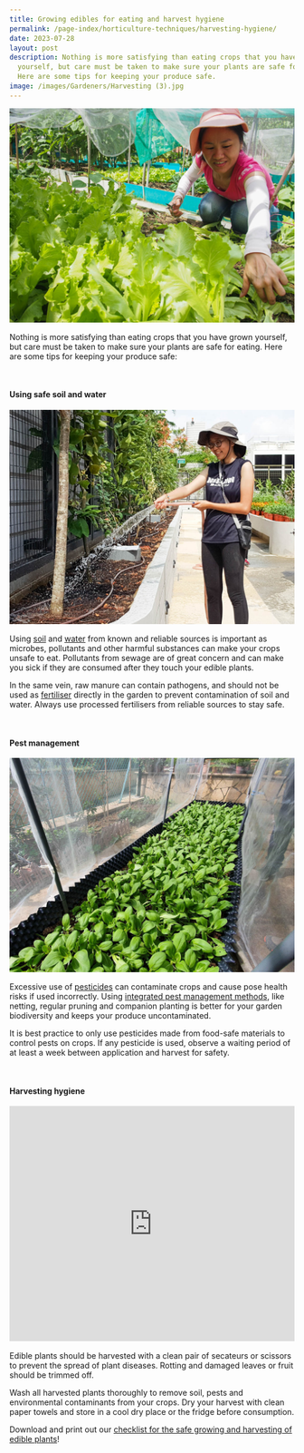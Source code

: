 ```yaml
---
title: Growing edibles for eating and harvest hygiene
permalink: /page-index/horticulture-techniques/harvesting-hygiene/
date: 2023-07-28
layout: post
description: Nothing is more satisfying than eating crops that you have grown
  yourself, but care must be taken to make sure your plants are safe for eating.
  Here are some tips for keeping your produce safe.
image: /images/Gardeners/Harvesting (3).jpg
---
```

<section>
	<img title="Edible plants being harvested by a Community Gardener. Photo by Jacqueline Chua." src="/images/Gardeners/Harvesting%20(3).jpg">
	<p>Nothing is more satisfying than eating crops that you have grown yourself, but care must be taken to make sure your plants are safe for eating. Here are some tips for keeping your produce safe:</p>
	<br>
</section>

<section>
	<h4>Using safe soil and water</h4>
	<img title="A Community Gardener watering her plants. Photo by NParks." src="/images/Gardeners/Kampung%20Admiralty%20(4).jpg">
	<p>Using <a href="/page-index/horticulture-techniques/soil/">soil</a> and <a href="/page-index/horticulture-techniques/watering/">water</a> from known and reliable sources is important as microbes, pollutants and other harmful substances can make your crops unsafe to eat. Pollutants from sewage are of great concern and can make you sick if they are consumed after they touch your edible plants. </p>
	<p>In the same vein, raw manure can contain pathogens, and should not be used as <a href="/page-index/horticulture-techniques/fertilising/">fertiliser</a> directly in the garden to prevent contamination of soil and water. Always use processed fertilisers from reliable sources to stay safe.</p>
	<br>
</section>

<section>
	<h4>Pest management</h4>
	<img title="Crops protected with netting. Photo by Jacqueline Chua." src="/images/Hardscapes/Netting%20(1).jpg">
	<p>Excessive use of <a href="/page-index/horticulture-techniques/pest-control/#chemical_control">pesticides</a> can contaminate crops and cause pose health risks if used incorrectly. Using <a href="/page-index/horticulture-techniques/ipm/">integrated pest management methods</a>, like netting, regular pruning and companion planting is better for your garden biodiversity and keeps your produce uncontaminated.</p>
	<p>It is best practice to only use pesticides made from food-safe materials to control pests on crops. If any pesticide is used, observe a waiting period of at least a week between application and harvest for safety.</p>
	<br>
</section>

<section>
	<h4>Harvesting hygiene</h4>
	<iframe width="100%" height="415" src="https://www.youtube.com/embed/f_Uoug7ZSeg?start=154" title="YouTube video player" frameborder="0" allow="accelerometer; autoplay; clipboard-write; encrypted-media; gyroscope; picture-in-picture; web-share" allowfullscreen=""></iframe><br>
	<p>Edible plants should be harvested with a clean pair of secateurs or scissors to prevent the spread of plant diseases. Rotting and damaged leaves or fruit should be trimmed off.</p>
	<p>Wash all harvested plants thoroughly to remove soil, pests and environmental contaminants from your crops. Dry your harvest with clean paper towels and store in a cool dry place or the fridge before consumption.</p>
	<p> Download and print out our <a href="/files/good%20food%20safety%20practices%20when%20growing%20edibles%20poster.pdf">checklist for the safe growing and harvesting of edible plants</a>!</p>
	<br>
</section>